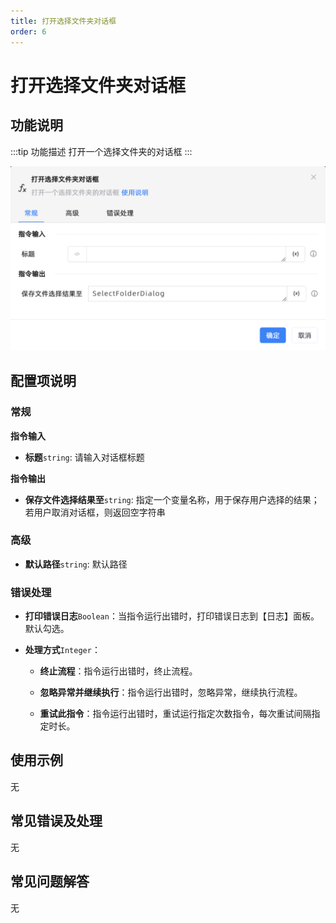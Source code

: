 ```yaml
---
title: 打开选择文件夹对话框
order: 6
---
```


# 打开选择文件夹对话框

## 功能说明

:::tip 功能描述
打开一个选择文件夹的对话框
:::

![打开选择文件夹对话框](../../../assets/打开选择文件夹对话框_command.png)

## 配置项说明

### 常规

**指令输入**

- **标题**`string`: 请输入对话框标题


**指令输出**

- **保存文件选择结果至**`string`: 指定一个变量名称，用于保存用户选择的结果；若用户取消对话框，则返回空字符串

### 高级

- **默认路径**`string`: 默认路径

### 错误处理

- **打印错误日志**`Boolean`：当指令运行出错时，打印错误日志到【日志】面板。默认勾选。

- **处理方式**`Integer`：

    - **终止流程**：指令运行出错时，终止流程。

    - **忽略异常并继续执行**：指令运行出错时，忽略异常，继续执行流程。

    - **重试此指令**：指令运行出错时，重试运行指定次数指令，每次重试间隔指定时长。

## 使用示例
无

## 常见错误及处理

无

## 常见问题解答

无

